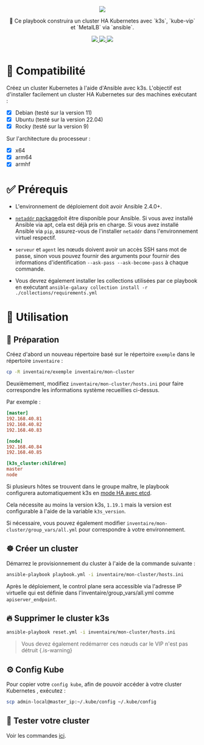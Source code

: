 <p align="center">
  <a href="#"><img src="https://readme-typing-svg.herokuapp.com/?center=true&vCenter=true&lines=Construction+Cluster+HA+k3s;"></a>
</p>
<p align="center">
    🚀 Ce playbook construira un cluster HA Kubernetes avec `k3s`, `kube-vip` et `MetalLB` via `ansible`.
</p>
<p align="center">
    <a href="https://github.com/Drack0rr/k3s-ansible#Compatiblité"><img src="https://img.shields.io/badge/How_to_use-%2341454A.svg?style=for-the-badge&logo=target&logoColor=white"> </a>
    <a href="https://github.com/Drack0rr/k3s-ansible#Prérequis"><img src="https://img.shields.io/badge/Monitoring-%2341454A.svg?style=for-the-badge&logo=target&logoColor=white"> </a>
    <a href="https://github.com/Drack0rr/k3s-ansible#Utilisation"><img src="https://img.shields.io/badge/Auto_update-%2341454A.svg?style=for-the-badge&logo=target&logoColor=white"> </a>
    <br /><br />

# 📖  Compatibilité

Créez un cluster Kubernetes à l'aide d'Ansible avec k3s. L'objectif est d'installer facilement un cluster HA Kubernetes sur des machines exécutant :

- [x] Debian (testé sur la version  11)
- [x] Ubuntu (testé sur la version  22.04)
- [x] Rocky (testé sur la version  9)

Sur l'architecture du processeur :

- [X] x64
- [X] arm64
- [X] armhf

# ✅  Prérequis

- L'environnement de déploiement doit avoir Ansible 2.4.0+.
  
- [`netaddr` package](https://pypi.org/project/netaddr/)doit être disponible pour Ansible. Si vous avez installé Ansible via apt, cela est déjà pris en charge. Si vous avez installé Ansible via `pip`, assurez-vous de l'installer `netaddr` dans l'environnement virtuel respectif.
  
- `serveur` et `agent` les nœuds doivent avoir un accès SSH sans mot de passe, sinon vous pouvez fournir des arguments pour fournir des informations d'identification `--ask-pass --ask-become-pass` à chaque commande.

- Vous devrez également installer les collections utilisées par ce playbook en exécutant `ansible-galaxy collection install -r ./collections/requirements.yml`

# 🚀  Utilisation

## 🍴  Préparation

Créez d'abord un nouveau répertoire basé sur le répertoire `exemple` dans le répertoire `inventaire` :

```bash
cp -R inventaire/exemple inventaire/mon-cluster
```

Deuxièmement, modifiez `inventaire/mon-cluster/hosts.ini` pour faire correspondre les informations système recueillies ci-dessus.

Par exemple :

```ini
[master]
192.168.40.81
192.168.40.82
192.168.40.83

[node]
192.168.40.84
192.168.40.85

[k3s_cluster:children]
master
node
```

Si plusieurs hôtes se trouvent dans le groupe maître, le playbook configurera automatiquement k3s en [mode HA avec etcd](https://rancher.com/docs/k3s/latest/en/installation/ha-embedded/).

Cela nécessite au moins la version k3s, `1.19.1` mais la version est configurable à l'aide de la variable `k3s_version`.

Si nécessaire, vous pouvez également modifier `inventaire/mon-cluster/group_vars/all.yml` pour correspondre à votre environnement.

## ☸️  Créer un cluster

Démarrez le provisionnement du cluster à l'aide de la commande suivante :

```bash
ansible-playbook playbook.yml -i inventaire/mon-cluster/hosts.ini
```

Après le déploiement, le control plane sera accessible via l'adresse IP virtuelle qui est définie dans l'inventaire/group_vars/all.yml comme `apiserver_endpoint`.

## 🔥  Supprimer le cluster k3s

```bash
ansible-playbook reset.yml -i inventaire/mon-cluster/hosts.ini
```

> Vous devez également redémarrer ces nœuds car le VIP n'est pas détruit
{.is-warning}

## ⚙️  Config Kube

Pour copier votre `config kube`, afin de pouvoir accéder à votre cluster Kubernetes , exécutez :

```bash
scp admin-local@master_ip:~/.kube/config ~/.kube/config
```

## 🔨  Tester votre cluster

Voir les commandes [ici](https://wiki.rotthier.fr/Conteneurisation/Kubernetes/Installation).

